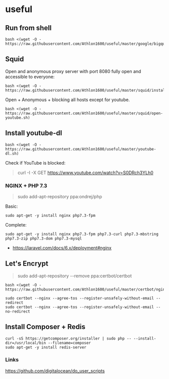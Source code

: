 # useful


## Run from shell

```shell
bash <(wget -O - https://raw.githubusercontent.com/Athlon1600/useful/master/google/bigquery.sh)
```


## Squid

Open and anonymous proxy server with port 8080 fully open and accessible to everyone:

```shell
bash <(wget -O - https://raw.githubusercontent.com/Athlon1600/useful/master/squid/install.sh)
```

Open + Anonymous + blocking all hosts except for youtube.

```shell
bash <(wget -O - https://raw.githubusercontent.com/Athlon1600/useful/master/squid/open-youtube.sh)
```


## Install youtube-dl

```shell
bash <(wget -O - https://raw.githubusercontent.com/Athlon1600/useful/master/youtube-dl.sh)
```

Check if YouTube is blocked:
> curl -I -X GET https://www.youtube.com/watch?v=S0DRch3YLh0


### NGINX + PHP 7.3

> sudo add-apt-repository ppa:ondrej/php

Basic:

```shell
sudo apt-get -y install nginx php7.3-fpm
```

Complete:
```shell
sudo apt-get -y install nginx php7.3-fpm php7.3-curl php7.3-mbstring php7.3-zip php7.3-dom php7.3-mysql
```

- https://laravel.com/docs/6.x/deployment#nginx

## Let's Encrypt

> sudo add-apt-repository --remove ppa:certbot/certbot

```shell
bash <(wget -O - https://raw.githubusercontent.com/Athlon1600/useful/master/certbot/nginx.sh)

sudo certbot --nginx --agree-tos --register-unsafely-without-email --redirect
sudo certbot --nginx --agree-tos --register-unsafely-without-email --no-redirect
```


## Install Composer + Redis

```shell
curl -sS https://getcomposer.org/installer | sudo php -- --install-dir=/usr/local/bin --filename=composer
sudo apt-get -y install redis-server
```

### Links

https://github.com/digitalocean/do_user_scripts

